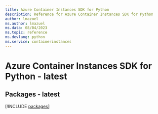 ```yaml
---
title: Azure Container Instances SDK for Python
description: Reference for Azure Container Instances SDK for Python
author: lmazuel
ms.author: lmazuel
ms.data: 08/04/2023
ms.topic: reference
ms.devlang: python
ms.service: containerinstances
---
```

# Azure Container Instances SDK for Python - latest
## Packages - latest
[!INCLUDE [packages](container-instances-index.md)]